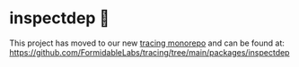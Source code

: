inspectdep 🔎
============

This project has moved to our new [tracing monorepo](https://github.com/FormidableLabs/tracing) and can be found at: https://github.com/FormidableLabs/tracing/tree/main/packages/inspectdep
